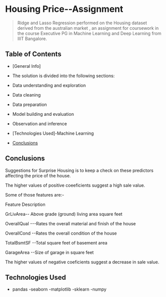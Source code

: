 # Housing Price--Assignment
> Ridge and Lasso Regression performed on the Housing dataset derived from the australian market , an assignment for coursework in the course Executive PG in Machine Learning and Deep Learning from IIIT Bangalore.


## Table of Contents
* [General Info]
* The solution is divided into the following sections:

* Data understanding and exploration
* Data cleaning
* Data preparation
* Model building and evaluation
* Observation and inference

* [Technologies Used]-Machine Learning
* [Conclusions](#conclusions)


## Conclusions
Suggestions for Surprise Housing is to keep a check on these predictors affecting the price of the house.

The higher values of positive coeeficients suggest a high sale value.

Some of those features are:-

Feature Description

GrLivArea-- Above grade (ground) living area square feet

OverallQual ---Rates the overall material and finish of the house

OverallCond --Rates the overall condition of the house

TotalBsmtSF --Total square feet of basement area

GarageArea --Size of garage in square feet

The higher values of negative coeficients suggest a decrease in sale value.




## Technologies Used
- pandas
-seaborn
-matplotlib
-sklearn 
-numpy
